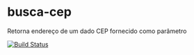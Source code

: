 # busca-cep
Retorna endereço de um dado CEP fornecido como parâmetro

[![Build Status](https://travis-ci.org/mstuttgart/busca-cep.svg?branch=develop)](https://travis-ci.org/mstuttgart/busca-cep)

